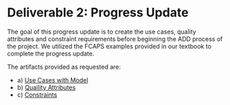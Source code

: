 # Deliverable 2: Progress Update

The goal of this progress update is to create the use cases, quality attributes and constraint requirements before beginning the ADD process of the project. We utilized the FCAPS examples provided in our textbook to complete the progress update.

The artifacts provided as requested are:
  * a) [Use Cases with Model](https://github.com/JoeyVillafuerte/SOFE3650-Final-Project/blob/main/Phase%202/Images/Website%20Use%20Case.JPG)
  * b) [Quaility Attributes](https://github.com/JoeyVillafuerte/SOFE3650-Final-Project/blob/main/Phase%202/Images/Quaility%20Attributes.JPG)
  * c) [Constraints](https://github.com/JoeyVillafuerte/SOFE3650-Final-Project/blob/main/Phase%202/Images/Constraints.JPG)
